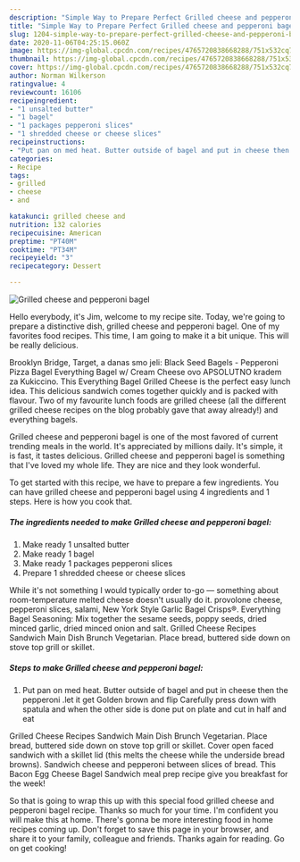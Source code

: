 ```yaml
---
description: "Simple Way to Prepare Perfect Grilled cheese and pepperoni bagel"
title: "Simple Way to Prepare Perfect Grilled cheese and pepperoni bagel"
slug: 1204-simple-way-to-prepare-perfect-grilled-cheese-and-pepperoni-bagel
date: 2020-11-06T04:25:15.060Z
image: https://img-global.cpcdn.com/recipes/4765720838668288/751x532cq70/grilled-cheese-and-pepperoni-bagel-recipe-main-photo.jpg
thumbnail: https://img-global.cpcdn.com/recipes/4765720838668288/751x532cq70/grilled-cheese-and-pepperoni-bagel-recipe-main-photo.jpg
cover: https://img-global.cpcdn.com/recipes/4765720838668288/751x532cq70/grilled-cheese-and-pepperoni-bagel-recipe-main-photo.jpg
author: Norman Wilkerson
ratingvalue: 4
reviewcount: 16106
recipeingredient:
- "1 unsalted butter"
- "1 bagel"
- "1 packages pepperoni slices"
- "1 shredded cheese or cheese slices"
recipeinstructions:
- "Put pan on med heat. Butter outside of bagel and put in cheese then the pepperoni .let it get Golden brown and flip Carefully press down with spatula and when the other side is done put on plate and cut in half and eat"
categories:
- Recipe
tags:
- grilled
- cheese
- and

katakunci: grilled cheese and 
nutrition: 132 calories
recipecuisine: American
preptime: "PT40M"
cooktime: "PT34M"
recipeyield: "3"
recipecategory: Dessert

---
```



![Grilled cheese and pepperoni bagel](https://img-global.cpcdn.com/recipes/4765720838668288/751x532cq70/grilled-cheese-and-pepperoni-bagel-recipe-main-photo.jpg)

Hello everybody, it's Jim, welcome to my recipe site. Today, we're going to prepare a distinctive dish, grilled cheese and pepperoni bagel. One of my favorites food recipes. This time, I am going to make it a bit unique. This will be really delicious.

Brooklyn Bridge, Target, a danas smo jeli: Black Seed Bagels - Pepperoni Pizza Bagel Everything Bagel w/ Cream Cheese ovo APSOLUTNO kradem za Kukiccino. This Everything Bagel Grilled Cheese is the perfect easy lunch idea. This delicious sandwich comes together quickly and is packed with flavour. Two of my favourite lunch foods are grilled cheese (all the different grilled cheese recipes on the blog probably gave that away already!) and everything bagels.

Grilled cheese and pepperoni bagel is one of the most favored of current trending meals in the world. It's appreciated by millions daily. It's simple, it is fast, it tastes delicious. Grilled cheese and pepperoni bagel is something that I've loved my whole life. They are nice and they look wonderful.


To get started with this recipe, we have to prepare a few ingredients. You can have grilled cheese and pepperoni bagel using 4 ingredients and 1 steps. Here is how you cook that.

<!--inarticleads1-->

##### The ingredients needed to make Grilled cheese and pepperoni bagel:

1. Make ready 1 unsalted butter
1. Make ready 1 bagel
1. Make ready 1 packages pepperoni slices
1. Prepare 1 shredded cheese or cheese slices


While it&#39;s not something I would typically order to-go — something about room-temperature melted cheese doesn&#39;t usually do it. provolone cheese, pepperoni slices, salami, New York Style Garlic Bagel Crisps®. Everything Bagel Seasoning: Mix together the sesame seeds, poppy seeds, dried minced garlic, dried minced onion and salt. Grilled Cheese Recipes Sandwich Main Dish Brunch Vegetarian. Place bread, buttered side down on stove top grill or skillet. 

<!--inarticleads2-->

##### Steps to make Grilled cheese and pepperoni bagel:

1. Put pan on med heat. Butter outside of bagel and put in cheese then the pepperoni .let it get Golden brown and flip Carefully press down with spatula and when the other side is done put on plate and cut in half and eat


Grilled Cheese Recipes Sandwich Main Dish Brunch Vegetarian. Place bread, buttered side down on stove top grill or skillet. Cover open faced sandwich with a skillet lid (this melts the cheese while the underside bread browns). Sandwich cheese and pepperoni between slices of bread. This Bacon Egg Cheese Bagel Sandwich meal prep recipe give you breakfast for the week! 

So that is going to wrap this up with this special food grilled cheese and pepperoni bagel recipe. Thanks so much for your time. I'm confident you will make this at home. There's gonna be more interesting food in home recipes coming up. Don't forget to save this page in your browser, and share it to your family, colleague and friends. Thanks again for reading. Go on get cooking!
